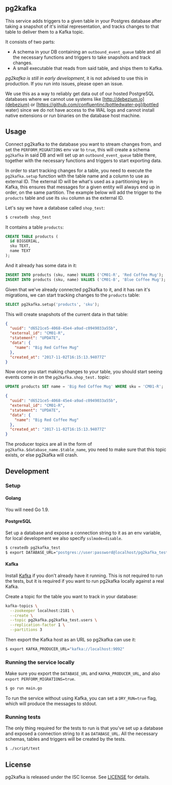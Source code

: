 pg2kafka
--------

This service adds triggers to a given table in your Postgres database after
taking a snapshot of it's initial representation, and tracks changes to that
table to deliver them to a Kafka topic.

It consists of two parts:

- A schema in your DB containing an `outbound_event_queue` table and all the
  necessary functions and triggers to take snapshots and track changes.
- A small executable that reads from said table, and ships them to Kafka.

*pg2kafka is still in early development*, it is not advised to use this in
production. If you run into issues, please open an issue.

We use this as a way to reliably get data out of our hosted PostgreSQL databases
where we cannot use systems like [http://debezium.io](debezium) or
[https://github.com/confluentinc/bottledwater-pg](bottled water) since we do not
have access to the WAL logs and cannot install native extensions or run binaries
on the database host machine.


## Usage

Connect pg2kafka to the database you want to stream changes from, and set the
`PERFORM_MIGRATIONS` env var to `true`, this will create a schema `pg2kafka` in
said DB and will set up an `outbound_event_queue` table there, together with the
necessary functions and triggers to start exporting data.

In order to start tracking changes for a table, you need to execute the
`pg2kafka.setup` function with the table name and a column to use as external
ID. The external ID will be what's used as a partitioning key in Kafka, this
ensures that messages for a given entity will always end up in order, on the
same partition. The example below will add the trigger to the `products` table
and use its `sku` column as the external ID.

Let's say we have a database called `shop_test`:

```bash
$ createdb shop_test
```

It contains a table `products`:

```sql
CREATE TABLE products (
  id BIGSERIAL,
  sku TEXT,
  name TEXT
);
````

And it already has some data in it:

```sql
INSERT INTO products (sku, name) VALUES ('CM01-R', 'Red Coffee Mug');
INSERT INTO products (sku, name) VALUES ('CM01-B', 'Blue Coffee Mug');
```

Given that we've already connected pg2kafka to it, and it has ran it's
migrations, we can start tracking changes to the `products` table:

```sql
SELECT pg2kafka.setup('products', 'sku');
```

This will create snapshots of the current data in that table:

```json
{
  "uuid": "d6521ce5-4068-45e4-a9ad-c0949033a55b",
  "external_id": "CM01-R",
  "statement": "UPDATE",
  "data": {
    "name": "Big Red Coffee Mug"
  },
  "created_at": "2017-11-02T16:15:13.94077Z"
}
```

Now once you start making changes to your table, you should start seeing events
come in on the `pg2kafka.shop_test.` topic:

```sql
UPDATE products SET name = 'Big Red Coffee Mug' WHERE sku = 'CM01-R';
```

```json
{
  "uuid": "d6521ce5-4068-45e4-a9ad-c0949033a55b",
  "external_id": "CM01-R",
  "statement": "UPDATE",
  "data": {
    "name": "Big Red Coffee Mug"
  },
  "created_at": "2017-11-02T16:15:13.94077Z"
}
```

The producer topics are all in the form of
`pg2kafka.$database_name.$table_name`, you need to make sure that this topic
exists, or else pg2kafka will crash.

## Development

### Setup

#### Golang

You will need Go 1.9.

#### PostgreSQL

Set up a database and expose a connection string to it as an env variable, for
local development we also specify `sslmode=disable`.

```bash
$ createdb pg2kafka_test
$ export DATABASE_URL="postgres://user:password@localhost/pg2kafka_test?sslmode=disable"
```

#### Kafka

Install [Kafka](http://kafka.apache.org/) if you don't already have it running.
This is not required to run the tests, but it is required if you want to run
pg2kafka locally against a real Kafka.

Create a topic for the table you want to track in your database:

```bash
kafka-topics \
  --zookeeper localhost:2181 \
  --create \
  --topic pg2kafka.pg2kafka_test.users \
  --replication-factor 1 \
  --partitions 3
```

Then export the Kafka host as an URL so pg2kafka can use it:

```bash
$ export KAFKA_PRODUCER_URL="kafka://localhost:9092"
```

### Running the service locally

Make sure you export the `DATABASE_URL` and `KAFKA_PRODUCER_URL`, and also
`export PERFORM_MIGRATIONS=true`.

```bash
$ go run main.go
```

To run the service without using Kafka, you can set a `DRY_RUN=true` flag, which
will produce the messages to stdout.

### Running tests

The only thing required for the tests to run is that you've set up a database
and exposed a connection string to it as `DATABASE_URL`. All the necessary
schemas, tables and triggers will be created by the tests.

```bash
$ ./script/test
```

## License
pg2kafka is released under the ISC license. See [LICENSE](https://github.com/blendle/pg2kafka/blob/master/LICENSE) for details.
